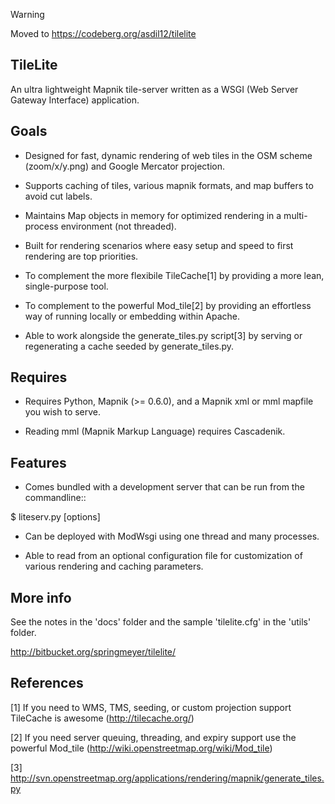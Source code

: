 > [!WARNING]
> Moved to https://codeberg.org/asdil12/tilelite

TileLite
--------

An ultra lightweight Mapnik tile-server written as a WSGI (Web Server Gateway Interface) application.


Goals
-----

 * Designed for fast, dynamic rendering of web tiles in the OSM scheme (zoom/x/y.png) and Google Mercator projection.

 * Supports caching of tiles, various mapnik formats, and map buffers to avoid cut labels.
 
 * Maintains Map objects in memory for optimized rendering in a multi-process environment (not threaded).

 * Built for rendering scenarios where easy setup and speed to first rendering are top priorities.
 
 * To complement the more flexibile TileCache[1] by providing a more lean, single-purpose tool.
 
 * To complement to the powerful Mod_tile[2] by providing an effortless way of running locally or embedding within Apache.

 * Able to work alongside the generate_tiles.py script[3] by serving or regenerating a cache seeded by generate_tiles.py.
 

Requires
--------

 * Requires Python, Mapnik (>= 0.6.0), and a Mapnik xml or mml mapfile you wish to serve.

 * Reading mml (Mapnik Markup Language) requires Cascadenik. 


Features
--------

 * Comes bundled with a development server that can be run from the commandline::

  $ liteserv.py <xml> [options]

 * Can be deployed with ModWsgi using one thread and many processes.

 * Able to read from an optional configuration file for customization of various rendering and caching parameters.


More info
---------

See the notes in the 'docs' folder and the sample 'tilelite.cfg' in the 'utils' folder.

http://bitbucket.org/springmeyer/tilelite/


References
----------

[1] If you need to WMS, TMS, seeding, or custom projection support TileCache is awesome (http://tilecache.org/)

[2] If you need server queuing, threading, and expiry support use the powerful Mod_tile (http://wiki.openstreetmap.org/wiki/Mod_tile)

[3] http://svn.openstreetmap.org/applications/rendering/mapnik/generate_tiles.py
